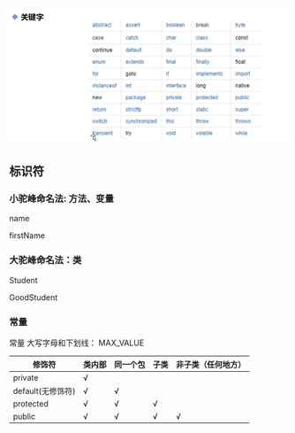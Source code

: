 ![](./images\关键字.png)

## 标识符

### 小驼峰命名法: 方法、变量

name

firstName

### 大驼峰命名法：类

Student

GoodStudent

### 常量

常量 大写字母和下划线： MAX_VALUE

| 修饰符            | 类内部 | 同一个包 | 子类 | 非子类（任何地方） |
| ----------------- | ------ | -------- | ---- | ------------------ |
| private           | √      |          |      |                    |
| default(无修饰符) | √      | √        |      |                    |
| protected         | √      | √        | √    |                    |
| public            | √      | √        | √    | √                  |

